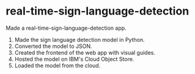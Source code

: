 # real-time-sign-language-detection

Made a real-time-sign-language-detection app.

1) Made the sign language detection model in Python.
2) Converted the model to JSON.
3) Created the frontend of the web app with visual guides.
4) Hosted the model on IBM's Cloud Object Store.
5) Loaded the model from the cloud.
